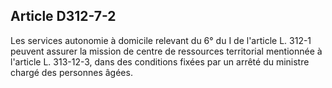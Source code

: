 ## Article D312-7-2

Les services autonomie à domicile relevant du 6° du I de l'article L. 312-1 peuvent assurer la mission de
centre de ressources territorial mentionnée à l'article L. 313-12-3, dans des conditions fixées par un arrêté du
ministre chargé des personnes âgées.

